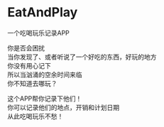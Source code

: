 # EatAndPlay
一个吃喝玩乐记录APP

你是否会困扰  
当你发现了、或者听说了一个好吃的东西，好玩的地方  
你没有用心记下  
所以当汹涌的空余时间来临  
你不知道去哪玩？

这个APP帮你记录下他们！  
你可以记录他们的地点，开销和计划日期  
从此吃喝玩乐不愁！
